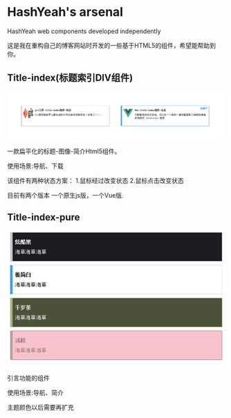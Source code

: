 HashYeah's arsenal
===

HashYeah web components developed independently

这是我在重构自己的博客网站时开发的一些基于HTML5的组件，希望能帮助到你。

Title-index(标题索引DIV组件)
---

![](title-index/Display.png)  

一款扁平化的标题-图像-简介Html5组件。

使用场景:导航、下载

该组件有两种状态方案：
1.鼠标经过改变状态
2.鼠标点击改变状态

目前有两个版本 一个原生js版，一个Vue版.

Title-index-pure
---

![](title-index-pure/Display.png)  

引言功能的组件

使用场景:导航、简介

主题颜色以后需要再扩充
